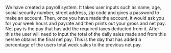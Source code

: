 We have created a payroll system. It takes user inputs such as name, age, social security number, 
street address, zip code and gives a password to make an account. Then, once you have made the account, 
it would ask you for your week hours and payrate and then prints out your gross and net pay. 
Net pay is the pay that has add the required taxes deducted from it. After this the user will need to 
input the total of the daily sales made and from this he/she obtains the final net pay. 
This is the day that has added a percentage of the users total week sales to the previous net pay.
